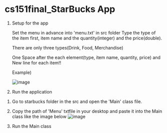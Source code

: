 # cs151final_StarBucks App


<How To Run the App>

1) Setup for the app

   Set the menu in advance into 'menu.txt' in src folder
   Type the type of the item first, item name and the quantity(integer) and the price(double).

   There are only three types(Drink, Food, Merchandise)

   
   <Caution>
      
   One Space after the each element(type, item name, quantity, price) and New line for each item!!


     
     Example)
     
     ![image](https://github.com/chy9862/cs151final/assets/106051666/669d430a-11e4-46c3-a091-7b8b9f726f4a)
     
     

3) Run the application

  1. Go to starbucks folder in the src and open the 'Main' class file.

  2. Copy the path of 'Menu' txtfile in your desktop and paste it into the Main class like the image below
      ![image](https://github.com/chy9862/cs151final/assets/106051666/165064d9-9d08-4fce-81ce-48fc49a39603)

  3. Run the Main class
